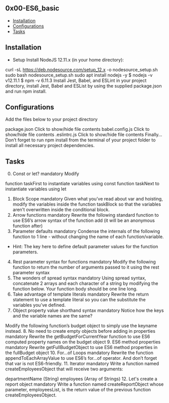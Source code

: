 ## 0x00-ES6_basic

- [Installation](#Installation)
- [Configurations](#Configurations)
- [Tasks](#Tasks)

## Installation
* Setup
Install NodeJS 12.11.x
(in your home directory):

curl -sL https://deb.nodesource.com/setup_12.x -o nodesource_setup.sh
sudo bash nodesource_setup.sh
sudo apt install nodejs -y
$ nodejs -v
v12.11.1
$ npm -v
6.11.3
Install Jest, Babel, and ESLint
in your project directory, install Jest, Babel and ESList by using the supplied package.json and run npm install.

## Configurations
Add the files below to your project directory

package.json
Click to show/hide file contents
babel.config.js
Click to show/hide file contents
.eslintrc.js
Click to show/hide file contents
Finally…
Don’t forget to run npm install from the terminal of your project folder to install all necessary project dependencies.

## Tasks
0. Const or let?
mandatory
Modify

function taskFirst to instantiate variables using const
function taskNext to instantiate variables using let
1. Block Scope
mandatory
Given what you’ve read about var and hoisting, modify the variables inside the function taskBlock so that the variables aren’t overwritten inside the conditional block.
2. Arrow functions
mandatory
Rewrite the following standard function to use ES6’s arrow syntax of the function add (it will be an anonymous function after)
3. Parameter defaults
mandatory
Condense the internals of the following function to 1 line - without changing the name of each function/variable.
* Hint: The key here to define default parameter values for the function parameters.
4. Rest parameter syntax for functions
mandatory
Modify the following function to return the number of arguments passed to it using the rest parameter syntax
5. The wonders of spread syntax
mandatory
Using spread syntax, concatenate 2 arrays and each character of a string by modifying the function below. Your function body should be one line long.
6. Take advantage of template literals
mandatory
Rewrite the return statement to use a template literal so you can the substitute the variables you’ve defined.
7. Object property value shorthand syntax
mandatory
Notice how the keys and the variable names are the same?

Modify the following function’s budget object to simply use the keyname instead.
8. No need to create empty objects before adding in properties
mandatory
Rewrite the getBudgetForCurrentYear function to use ES6 computed property names on the budget object
9. ES6 method properties
mandatory
Rewrite getFullBudgetObject to use ES6 method properties in the fullBudget object
10. For...of Loops
mandatory
Rewrite the function appendToEachArrayValue to use ES6’s for...of operator. And don’t forget that var is not ES6-friendly.
11. Iterator
mandatory
Write a function named createEmployeesObject that will receive two arguments:

departmentName (String)
employees (Array of Strings)
12. Let's create a report object
mandatory
Write a function named createReportObject whose parameter, employeesList, is the return value of the previous function createEmployeesObject.

